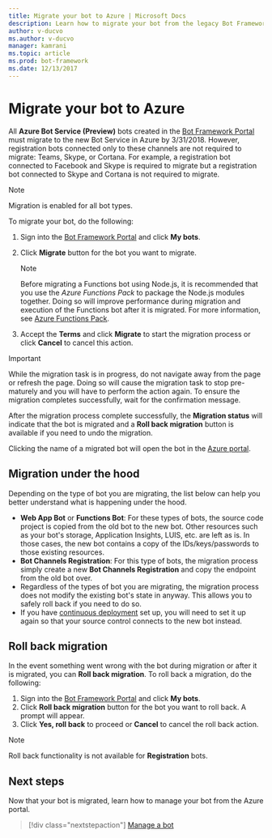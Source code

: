 ```yaml
---
title: Migrate your bot to Azure | Microsoft Docs
description: Learn how to migrate your bot from the legacy Bot Framework Portal to a bot service in the Azure portal.
author: v-ducvo
ms.author: v-ducvo
manager: kamrani
ms.topic: article
ms.prod: bot-framework
ms.date: 12/13/2017
---
```


# Migrate your bot to Azure

All **Azure Bot Service (Preview)** bots created in the [Bot Framework Portal](http://dev.botframework.com) must migrate to the new Bot Service in Azure by 3/31/2018. However, registration bots connected only to these channels are not required to migrate: Teams, Skype, or Cortana. For example, a registration bot connected to Facebook and Skype is required to migrate but a registration bot connected to Skype and Cortana is not required to migrate.

> [!NOTE]
> Migration is enabled for all bot types.

To migrate your bot, do the following:

1. Sign into the [Bot Framework Portal](http://dev.botframework.com) and click **My bots**.
2. Click **Migrate** button for the bot you want to migrate.

   > [!NOTE]
   > Before migrating a Functions bot using Node.js, it is recommended that you use the *Azure Functions Pack* to package the Node.js modules together. Doing so will improve performance during migration and execution of the Functions bot after it is migrated. 
   > For more information, see [Azure Functions Pack](https://github.com/Azure/azure-functions-pack).

3. Accept the **Terms** and click **Migrate** to start the migration process or click **Cancel** to cancel this action.

> [!IMPORTANT]
> While the migration task is in progress, do not navigate away from the page or refresh the page. Doing so will cause the migration task to stop pre-maturely and you will have to perform the action again. 
> To ensure the migration completes successfully, wait for the confirmation message.

After the migration process complete successfully, the **Migration status** will indicate that the bot is migrated and a **Roll back migration** button is available if you need to undo the migration.

Clicking the name of a migrated bot will open the bot in the [Azure portal](http://portal.azure.com).

## Migration under the hood

Depending on the type of bot you are migrating, the list below can help you better understand what is happening under the hood.

* **Web App Bot** or **Functions Bot**: For these types of bots, the source code project is copied from the old bot to the new bot. Other resources such as your bot's storage, Application Insights, LUIS, etc. are left as is. In those cases, the new bot contains a copy of the IDs/keys/passwords to those existing resources. 
* **Bot Channels Registration**: For this type of bots, the migration process simply create a new **Bot Channels Registration** and copy the endpoint from the old bot over. 
* Regardless of the types of bot you are migrating, the migration process does not modify the existing bot's state in anyway. This allows you to safely roll back if you need to do so.
* If you have [continuous deployment](bot-service-build-continuous-deployment.md) set up, you will need to set it up again so that your source control connects to the new bot instead.

## Roll back migration

In the event something went wrong with the bot during migration or after it is migrated, you can **Roll back migration**. To roll back a migration, do the following:

1. Sign into the [Bot Framework Portal](http://dev.botframework.com) and click **My bots**.
2. Click **Roll back migration** button for the bot you want to roll back. A prompt will appear.
3. Click **Yes, roll back** to proceed or **Cancel** to cancel the roll back action.

> [!NOTE]
> Roll back functionality is not available for **Registration** bots.

## Next steps

Now that your bot is migrated, learn how to manage your bot from the Azure portal.

> [!div class="nextstepaction"]
> [Manage a bot](bot-service-manage-overview.md)
